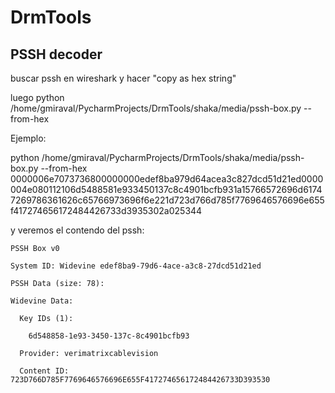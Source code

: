 # DrmTools

## PSSH decoder

buscar pssh en wireshark y hacer "copy as hex string"

luego 
python /home/gmiraval/PycharmProjects/DrmTools/shaka/media/pssh-box.py --from-hex <hex string>

Ejemplo:

python /home/gmiraval/PycharmProjects/DrmTools/shaka/media/pssh-box.py --from-hex 0000006e7073736800000000edef8ba979d64acea3c827dcd51d21ed0000004e080112106d5488581e933450137c8c4901bcfb931a15766572696d61747269786361626c65766973696f6e221d723d766d785f7769646576696e655f417274656172484426733d3935302a025344

y veremos el contendo del pssh:

    PSSH Box v0

    System ID: Widevine edef8ba9-79d6-4ace-a3c8-27dcd51d21ed
  
    PSSH Data (size: 78):
  
    Widevine Data:
    
      Key IDs (1):
      
        6d548858-1e93-3450-137c-8c4901bcfb93
        
      Provider: verimatrixcablevision
      
      Content ID: 723D766D785F7769646576696E655F417274656172484426733D393530
